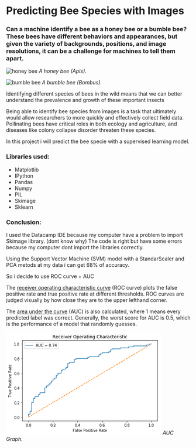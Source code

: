 # Predicting Bee Species with Images

### Can a machine identify a bee as a honey bee or a bumble bee? These bees have different behaviors and appearances, but given the variety of backgrounds, positions, and image resolutions, it can be a challenge for machines to tell them apart.

<p><img src="https://assets.datacamp.com/production/project_412/img/92_notebook.jpg" alt="honey bee">
<em>A honey bee (Apis).</em></p>

<p><img src="https://assets.datacamp.com/production/project_412/img/20_notebook.jpg" alt="bumble bee">
<em>A bumble bee (Bombus).</em></p>



Identifying different species of bees in the wild means that we can better understand the prevalence and growth of these important insects

Being able to identify bee species from images is a task that ultimately would allow researchers to more quickly and effectively collect field data. Pollinating bees have critical roles in both ecology and agriculture, and diseases like colony collapse disorder threaten these species.

In this project i will predict the bee specie with a supervised learning model.



### Libraries used:

- Matplotlib
- IPython
- Pandas
- Numpy
- PIL
- Skimage
- Sklearn



### Conclusion:

I used the Datacamp IDE because my computer have a problem to import Skimage library. (dont know why) 
The code is right but have some errors because my computer dont import the libraries correctly.

Using the Support Vector Machine (SVM) model with a StandarScaler and PCA metods at my data i can get 68% of accuracy.

So i decide to use ROC curve + AUC

The [receiver operating characteristic curve](https://en.wikipedia.org/wiki/Receiver_operating_characteristic) (ROC curve) plots the false positive rate and true positive rate at different thresholds. ROC curves are judged visually by how close they are to the upper lefthand corner.

The [area under the curve](https://en.wikipedia.org/wiki/Receiver_operating_characteristic#Area_under_the_curve) (AUC) is also calculated, where 1 means every predicted label was correct. Generally, the worst score for AUC is 0.5, which is the performance of a model that randomly guesses.

<p><img src="datasets/auc_graph.png" alt="AUC graph">
<em>AUC Graph.</em></p>
